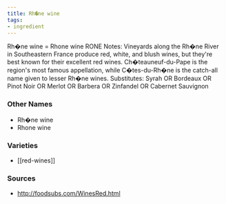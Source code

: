 ```yaml
---
title: Rh�ne wine
tags:
- ingredient
---
```

Rh�ne wine = Rhone wine RONE Notes: Vineyards along the Rh�ne River in Southeastern France produce red, white, and blush wines, but they're best known for their excellent red wines. Ch�teauneuf-du-Pape is the region's most famous appellation, while C�tes-du-Rh�ne is the catch-all name given to lesser Rh�ne wines. Substitutes: Syrah OR Bordeaux OR Pinot Noir OR Merlot OR Barbera OR Zinfandel OR Cabernet Sauvignon

### Other Names

* Rh�ne wine
* Rhone wine

### Varieties

* [[red-wines]]

### Sources
* http://foodsubs.com/WinesRed.html
